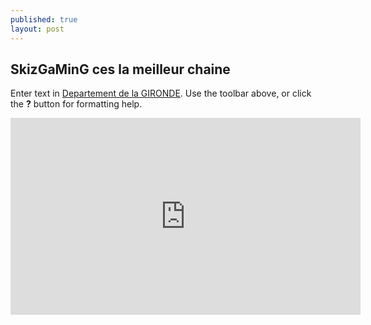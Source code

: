 ```yaml
---
published: true
layout: post
---
```



## SkizGaMinG ces la meilleur chaine 

Enter text in [Departement de la GIRONDE](http:/www.gironde.FR/). Use the toolbar above, or click the **?** button for formatting help.
<iframe width="560" height="315" src="https://www.youtube.com/embed/GA67orbSPsk" frameborder="0" allowfullscreen></iframe>
